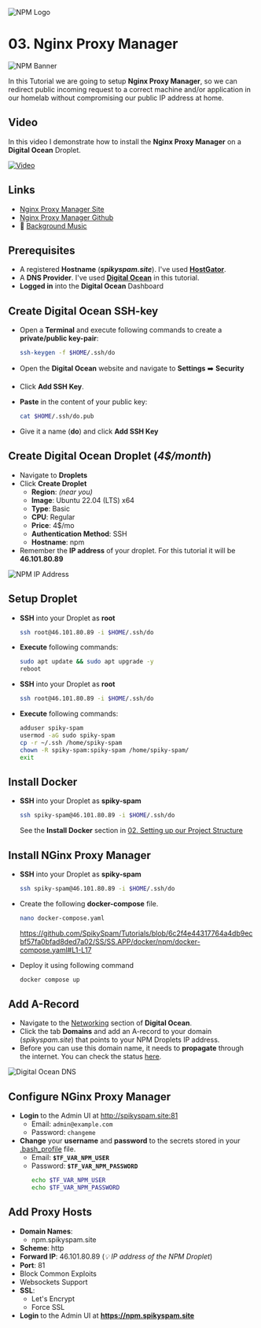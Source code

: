![NPM Logo](_assets/images/nginx_proxy.png)
# 03. Nginx Proxy Manager

![NPM Banner](_assets/images/nginx_proxy_banner.png)

In this Tutorial we are going to setup **Nginx Proxy Manager**, so we can redirect public incoming request to a correct machine and/or application in our homelab without compromising our public IP address at home.

## Video

In this video I demonstrate how to install the **Nginx Proxy Manager** on a **Digital Ocean** Droplet.

[![Video](_assets/images/nginx_proxy_video.png)](https://youtu.be/CsO7Y5NKnYo)

## Links

- [Nginx Proxy Manager Site](https://nginxproxymanager.com)
- [Nginx Proxy Manager Github](https://github.com/NginxProxyManager/nginx-proxy-manager)
- 🎺 [Background Music](https://freesound.org/people/Seth_Makes_Sounds/sounds/670039/)

## Prerequisites

- A registered **Hostname** (***spikyspam.site***). I've used **[HostGator](https://www.hostgator.com)**.
- A **DNS Provider**. I've used **[Digital Ocean](https://digitalocean.com)** in this tutorial.
- **Logged in** into the **Digital Ocean** Dashboard

## Create Digital Ocean SSH-key

- Open a **Terminal** and execute following commands to create a **private/public key-pair**:
  ```bash
  ssh-keygen -f $HOME/.ssh/do
  ```

- Open the **Digital Ocean** website and navigate to **Settings** ➡️ **Security** 
- Click **Add SSH Key**.
- **Paste** in the content of your public key: 
  ```bash
  cat $HOME/.ssh/do.pub
  ```

- Give it a name (**do**) and click **Add SSH Key**

## Create Digital Ocean Droplet (*4$/month*)

- Navigate to **Droplets**
- Click **Create Droplet**
  - **Region**: *(near you)*
  - **Image**: Ubuntu 22.04 (LTS) x64
  - **Type**: Basic
  - **CPU**: Regular
  - **Price**: 4$/mo
  - **Authentication Method**: SSH
  - **Hostname**: npm
- Remember the **IP address** of your droplet. For this tutorial it will be **46.101.80.89**

![NPM IP Address](_assets/images/ip.png)

## Setup Droplet

- **SSH** into your Droplet as **root**
  ```bash
  ssh root@46.101.80.89 -i $HOME/.ssh/do
  ```

- **Execute** following commands:
  ```bash
  sudo apt update && sudo apt upgrade -y
  reboot
  ```

- **SSH** into your Droplet as **root**
  ```bash
  ssh root@46.101.80.89 -i $HOME/.ssh/do
  ```

- **Execute** following commands:
  ```bash
  adduser spiky-spam
  usermod -aG sudo spiky-spam
  cp -r ~/.ssh /home/spiky-spam
  chown -R spiky-spam:spiky-spam /home/spiky-spam/
  exit
  ```

## Install Docker

- **SSH** into your Droplet as **spiky-spam**
  ```bash
  ssh spiky-spam@46.101.80.89 -i $HOME/.ssh/do
  ```
  See the **Install Docker** section in [02. Setting up our Project Structure](../02_setting_up_our_project_structure/README.md#install-docker) 

## Install NGinx Proxy Manager

- **SSH** into your Droplet as **spiky-spam**
  ```bash
  ssh spiky-spam@46.101.80.89 -i $HOME/.ssh/do
  ```

- Create the following **docker-compose** file.

  ```bash
  nano docker-compose.yaml
  ```

  https://github.com/SpikySpam/Tutorials/blob/6c2f4e44317764a4db9ecbf57fa0bfad8ded7a02/SS/SS.APP/docker/npm/docker-compose.yaml#L1-L17

- Deploy it using following command
  ```bash
  docker compose up
  ```

## Add A-Record 

- Navigate to the [Networking](https://cloud.digitalocean.com/networking) section of **Digital Ocean**.
- Click the tab **Domains** and add an A-record to your domain (*spikyspam.site*) that points to your NPM Droplets IP address.
- Before you can use this domain name, it needs to **propagate** through the internet. You can check the status [here](https://dnschecker.org/).

![Digital Ocean DNS](_assets/images/dns.png)

## Configure NGinx Proxy Manager

- **Login** to the Admin UI at http://spikyspam.site:81
    - Email: `admin@example.com`
    - Password: `changeme`
- **Change** your **username** and **password** to the secrets stored in your  [.bash_profile](../SS/.bash_profile_public) file.
  - Email: **`$TF_VAR_NPM_USER`**
  - Password: **`$TF_VAR_NPM_PASSWORD`**
    ```bash
    echo $TF_VAR_NPM_USER
    echo $TF_VAR_NPM_PASSWORD
    ```

## Add Proxy Hosts

- **Domain Names**: 
  - npm.spikyspam.site
- **Scheme**: http
- **Forward IP**: 46.101.80.89 (*💡 IP address of the NPM Droplet*)
- **Port**: 81
- Block Common Exploits
- Websockets Support
- **SSL**:
  - Let's Encrypt
  - Force SSL
- **Login** to the Admin UI at **https://npm.spikyspam.site**

